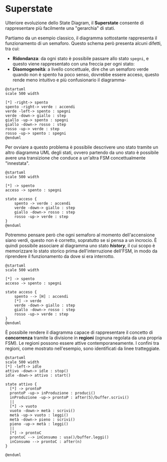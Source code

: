 # Superstate

Ulteriore evoluzione dello State Diagram, il **Superstate** consente di rappresentare più facilmente una "gerarchia" di stati.

Partiamo da un esempio classico, il diagramma sottostante rappresenta il funzionamento di un semaforo.
Questo schema però presenta alcuni difetti, tra cui:
- **Ridondanza**: da ogni stato è possibile passare allo stato ``spegni``, e questo viene rappresentato con una freccia per ogni stato:
- **Disomogeneità**: a livello concettuale, dire che un semaforo verde quando non è spento ha poco senso, dovrebbe essere acceso, questo rende meno intuitivo e più confusionario il diagramma-

```plantuml
@startuml
scale 500 width

[*] -right-> spento
spento -right-> verde : accendi
verde -left-> spento : spegni
verde -down-> giallo : step
giallo -up-> spento : spegni
giallo -down-> rosso : step
rosso -up-> verde : step
rosso -up-> spento : spegni
@enduml
```
Per ovviare a questo problema è possibile descrivere uno stato tramite un altro diagramma UML degli stati, ovvero 
partendo da uno stato è possibile avere una transizione che conduce a un'altra FSM concettualmente "innestata".

```plantuml
@startuml
scale 500 width

[*] -> spento
acceso -> spento : spegni

state acceso {
    spento -> verde : accendi
    verde -down-> giallo : step
    giallo -down-> rosso : step
    rosso -up-> verde : step
}
@enduml
```

Potremmo pensare però che ogni semaforo al momento dell'accensione siano verdi, questo non è corretto, sopratutto se si pensa a un incrocio.
È quindi possibile associare al diagramma uno stato **_history_**, il cui scopo è memorizzare lo stato storico prima dell'interruzione dell'FSM, in modo da riprendere il funzionamento da dove si era interrotto.


```plantuml
@startuml
scale 500 width

[*] -> spento
acceso -> spento : spegni

state acceso {
    spento --> [H] : accendi
    [*] -> verde
    verde -down-> giallo : step
    giallo -down-> rosso : step
    rosso -up-> verde : step
}
@enduml
```
È possibile rendere il diagramma capace di rappresentare il concetto di **concorrenza** tramite la divisione in **regioni** (ognuna regolata da una propria FSM).
Le regioni possono essere attive contemporaneamente. I confini tra regioni, come mostrato nell'esempio, sono identificati da linee tratteggiate.

```plantuml
@startuml
scale 500 width
[*] -left-> idle
attivo -down-> idle : stop()
idle -down-> attivo : start()

state attivo {
  [*] -> prontoP
  prontoP -up-> inProduzione : produci()
  inProduzione -up-> prontoP : after(5)/buffer.scrivi()
  ||
  [*] -> vuoto
  vuoto -down-> metà : scrivi()
  metà -up-> vuoto : leggi()
  metà -down-> pieno : scrivi()
  pieno -up-> metà : leggi()
  ||
  [*] -> prontoC
  prontoC --> inConsumo : usa()/buffer.leggi()
  inConsumo --> prontoC : after(n)
}

@enduml
```
